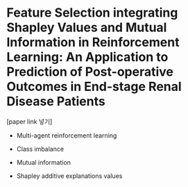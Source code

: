 # Feature Selection integrating Shapley Values and Mutual Information in Reinforcement Learning: An Application to Prediction of Post-operative Outcomes in End-stage Renal Disease Patients

[paper link 넣기]

- Multi-agent reinforcement learning

- Class imbalance

- Mutual information

- Shapley additive explanations values
